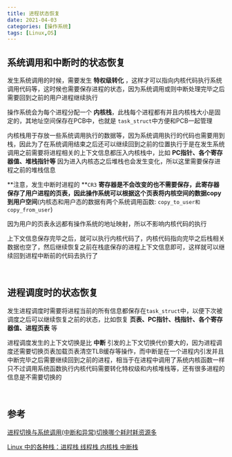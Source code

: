 ```yaml
---
title: 进程状态恢复
date: 2021-04-03
categories: [操作系统]
tags: [Linux,OS]
---
```


## 系统调用和中断时的状态恢复

发生系统调用的时候，需要发生 **特权级转化** ，这样才可以指向内核代码执行系统调用代码等，这时候也需要保存进程的状态，因为系统调用或则中断处理完毕之后需要回到之前的用户进程继续执行

操作系统会为每个进程分配一个 **内核栈**，此栈每个进程都有并且内核栈大小是固定的，其地址空间保存在PCB中，也就是 `task_struct`中方便和PCB一起管理

内核栈用于存放一些系统调用执行的数据等，因为系统调用执行的代码也需要用到栈，因此为了在系统调用结束之后还可以继续回到之前的位置执行于是在发生系统调用之前需要将进程相关的上下文信息都压入内核栈中，比如 **PC指针、各个寄存器值、堆栈指针等** 因为进入内核态之后堆栈也会发生变化，所以这里需要保存进程之前的堆栈信息

**注意，发生中断时进程的 **`CR3` **寄存器是不会改变的也不需要保存，此寄存器保存了用户进程的页表，因此操作系统可以根据这个页表将内核空间的数据copy到用户空间**(内核态和用户态的数据有两个系统调用函数: `copy_to_user和copy_from_user`)

因为用户的页表永远都有操作系统的地址映射，所以不影响内核代码的执行

上下文信息保存完毕之后，就可以执行内核代码了，内核代码指向完毕之后栈相关数据也空了，然后继续恢复之前在栈底保存的进程上下文信息即可，这样就可以继续回到进程中断前的代码去执行了

​    

## 进程调度时的状态恢复

发生进程调度时需要将进程当前的所有信息都保存在`task_struct`中，以便下次被调度之后可以继续恢复之前的状态，比如恢复 **页表、PC指针、栈指针、各个寄存器值、进程页表** 等

进程调度发生的上下文切换是比 **中断** 引发的上下文切换代价要大的，因为进程调度还需要切换页表加载页表清空TLB缓存等操作，而中断是在一个进程内引发并且中断完毕之后需要继续回到之前的进程，相当于在进程中调用了系统内核函数一样只不过调用系统函数执行内核代码需要转化特权级和内核堆栈等，还有很多进程的信息是不需要切换的

​    

## 参考

[进程切换与系统调用(中断和异常)切换哪个耗时耗资源多](https://blog.csdn.net/taugast/article/details/112562771)

[Linux 中的各种栈：进程栈 线程栈 内核栈 中断栈](https://blog.csdn.net/yangkuanqaz85988/article/details/52403726)